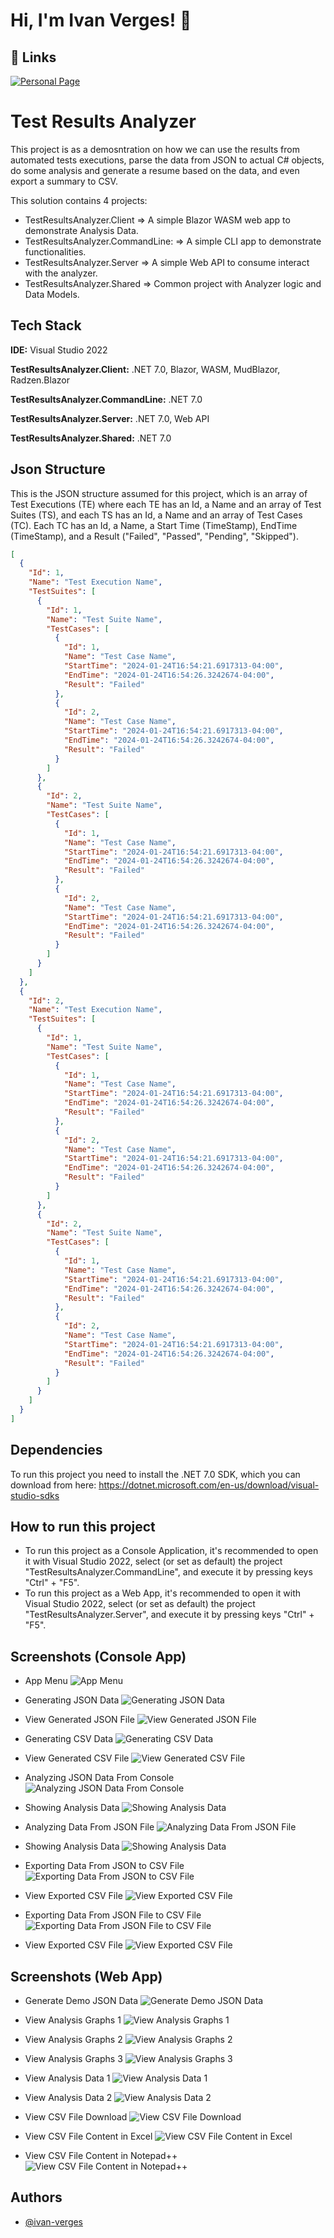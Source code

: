 # Hi, I'm Ivan Verges! 👋


## 🔗 Links
[![Personal Page](https://img.shields.io/badge/Personal_Page-000?style=for-the-badge)](https://ivanverges.com/)


# Test Results Analyzer
This project is as a demosntration on how we can use the results from automated tests executions, parse the data from JSON to actual C# objects, do some analysis and generate a resume based on the data, and even export a summary to CSV.

This solution contains 4 projects:
 - TestResultsAnalyzer.Client => A simple Blazor WASM web app to demonstrate Analysis Data.
 - TestResultsAnalyzer.CommandLine: => A simple CLI app to demonstrate functionalities.
 - TestResultsAnalyzer.Server => A simple Web API to consume interact with the analyzer.
 - TestResultsAnalyzer.Shared => Common project with Analyzer logic and Data Models.


## Tech Stack

**IDE:** Visual Studio 2022

**TestResultsAnalyzer.Client:** .NET 7.0, Blazor, WASM, MudBlazor, Radzen.Blazor

**TestResultsAnalyzer.CommandLine:** .NET 7.0

**TestResultsAnalyzer.Server:** .NET 7.0, Web API

**TestResultsAnalyzer.Shared:** .NET 7.0


## Json Structure
This is the JSON structure assumed for this project, which is an array of Test Executions (TE) where each TE has an Id, a Name and an array of Test Suites (TS), and each TS has an Id, a Name and an array of Test Cases (TC). Each TC has an Id, a Name, a Start Time (TimeStamp), EndTime (TimeStamp), and a Result ("Failed", "Passed", "Pending", "Skipped").

```json
[
  {
    "Id": 1,
    "Name": "Test Execution Name",
    "TestSuites": [
      {
        "Id": 1,
        "Name": "Test Suite Name",
        "TestCases": [
          {
            "Id": 1,
            "Name": "Test Case Name",
            "StartTime": "2024-01-24T16:54:21.6917313-04:00",
            "EndTime": "2024-01-24T16:54:26.3242674-04:00",
            "Result": "Failed"
          },
          {
            "Id": 2,
            "Name": "Test Case Name",
            "StartTime": "2024-01-24T16:54:21.6917313-04:00",
            "EndTime": "2024-01-24T16:54:26.3242674-04:00",
            "Result": "Failed"
          }
        ]
      },
      {
        "Id": 2,
        "Name": "Test Suite Name",
        "TestCases": [
          {
            "Id": 1,
            "Name": "Test Case Name",
            "StartTime": "2024-01-24T16:54:21.6917313-04:00",
            "EndTime": "2024-01-24T16:54:26.3242674-04:00",
            "Result": "Failed"
          },
          {
            "Id": 2,
            "Name": "Test Case Name",
            "StartTime": "2024-01-24T16:54:21.6917313-04:00",
            "EndTime": "2024-01-24T16:54:26.3242674-04:00",
            "Result": "Failed"
          }
        ]
      }
    ]
  },
  {
    "Id": 2,
    "Name": "Test Execution Name",
    "TestSuites": [
      {
        "Id": 1,
        "Name": "Test Suite Name",
        "TestCases": [
          {
            "Id": 1,
            "Name": "Test Case Name",
            "StartTime": "2024-01-24T16:54:21.6917313-04:00",
            "EndTime": "2024-01-24T16:54:26.3242674-04:00",
            "Result": "Failed"
          },
          {
            "Id": 2,
            "Name": "Test Case Name",
            "StartTime": "2024-01-24T16:54:21.6917313-04:00",
            "EndTime": "2024-01-24T16:54:26.3242674-04:00",
            "Result": "Failed"
          }
        ]
      },
      {
        "Id": 2,
        "Name": "Test Suite Name",
        "TestCases": [
          {
            "Id": 1,
            "Name": "Test Case Name",
            "StartTime": "2024-01-24T16:54:21.6917313-04:00",
            "EndTime": "2024-01-24T16:54:26.3242674-04:00",
            "Result": "Failed"
          },
          {
            "Id": 2,
            "Name": "Test Case Name",
            "StartTime": "2024-01-24T16:54:21.6917313-04:00",
            "EndTime": "2024-01-24T16:54:26.3242674-04:00",
            "Result": "Failed"
          }
        ]
      }
    ]
  }
]
```


## Dependencies
To run this project you need to install the .NET 7.0 SDK, which you can download from here: https://dotnet.microsoft.com/en-us/download/visual-studio-sdks


## How to run this project
- To run this project as a Console Application, it's recommended to open it with Visual Studio 2022, select (or set as default) the project "TestResultsAnalyzer.CommandLine", and execute it by pressing keys "Ctrl" + "F5".
- To run this project as a Web App, it's recommended to open it with Visual Studio 2022, select (or set as default) the project "TestResultsAnalyzer.Server", and execute it by pressing keys "Ctrl" + "F5".


## Screenshots (Console App)
- App Menu
![App Menu](https://github.com/ivan-verges/TestResultsAnalizer/blob/master/Screenshots/CLI01.png?raw=true)

- Generating JSON Data
![Generating JSON Data](https://github.com/ivan-verges/TestResultsAnalizer/blob/master/Screenshots/CLI02.png?raw=true)

- View Generated JSON File
![View Generated JSON File](https://github.com/ivan-verges/TestResultsAnalizer/blob/master/Screenshots/CLI03.png?raw=true)

- Generating CSV Data
![Generating CSV Data](https://github.com/ivan-verges/TestResultsAnalizer/blob/master/Screenshots/CLI04.png?raw=true)

- View Generated CSV File
![View Generated CSV File](https://github.com/ivan-verges/TestResultsAnalizer/blob/master/Screenshots/CLI05.png?raw=true)

- Analyzing JSON Data From Console
![Analyzing JSON Data From Console](https://github.com/ivan-verges/TestResultsAnalizer/blob/master/Screenshots/CLI06.png?raw=true)

- Showing Analysis Data
![Showing Analysis Data](https://github.com/ivan-verges/TestResultsAnalizer/blob/master/Screenshots/CLI07.png?raw=true)

- Analyzing Data From JSON File
![Analyzing Data From JSON File](https://github.com/ivan-verges/TestResultsAnalizer/blob/master/Screenshots/CLI08.png?raw=true)

- Showing Analysis Data
![Showing Analysis Data](https://github.com/ivan-verges/TestResultsAnalizer/blob/master/Screenshots/CLI09.png?raw=true)

- Exporting Data From JSON to CSV File
![Exporting Data From JSON to CSV File](https://github.com/ivan-verges/TestResultsAnalizer/blob/master/Screenshots/CLI10.png?raw=true)

- View Exported CSV File
![View Exported CSV File](https://github.com/ivan-verges/TestResultsAnalizer/blob/master/Screenshots/CLI11.png?raw=true)

- Exporting Data From JSON File to CSV File
![Exporting Data From JSON File to CSV File](https://github.com/ivan-verges/TestResultsAnalizer/blob/master/Screenshots/CLI12.png?raw=true)

- View Exported CSV File
![View Exported CSV File](https://github.com/ivan-verges/TestResultsAnalizer/blob/master/Screenshots/CLI13.png?raw=true)


## Screenshots (Web App)
- Generate Demo JSON Data
![Generate Demo JSON Data](https://github.com/ivan-verges/TestResultsAnalizer/blob/master/Screenshots/Web01.png?raw=true)

- View Analysis Graphs 1
![View Analysis Graphs 1](https://github.com/ivan-verges/TestResultsAnalizer/blob/master/Screenshots/Web02.png?raw=true)

- View Analysis Graphs 2
![View Analysis Graphs 2](https://github.com/ivan-verges/TestResultsAnalizer/blob/master/Screenshots/Web03.png?raw=true)

- View Analysis Graphs 3
![View Analysis Graphs 3](https://github.com/ivan-verges/TestResultsAnalizer/blob/master/Screenshots/Web04.png?raw=true)

- View Analysis Data 1
![View Analysis Data 1](https://github.com/ivan-verges/TestResultsAnalizer/blob/master/Screenshots/Web05.png?raw=true)

- View Analysis Data 2
![View Analysis Data 2](https://github.com/ivan-verges/TestResultsAnalizer/blob/master/Screenshots/Web06.png?raw=true)

- View CSV File Download
![View CSV File Download](https://github.com/ivan-verges/TestResultsAnalizer/blob/master/Screenshots/Web07.png?raw=true)

- View CSV File Content in Excel
![View CSV File Content in Excel](https://github.com/ivan-verges/TestResultsAnalizer/blob/master/Screenshots/Web08.png?raw=true)

- View CSV File Content in Notepad++
![View CSV File Content in Notepad++](https://github.com/ivan-verges/TestResultsAnalizer/blob/master/Screenshots/Web09.png?raw=true)


## Authors
- [@ivan-verges](https://github.com/ivan-verges/)